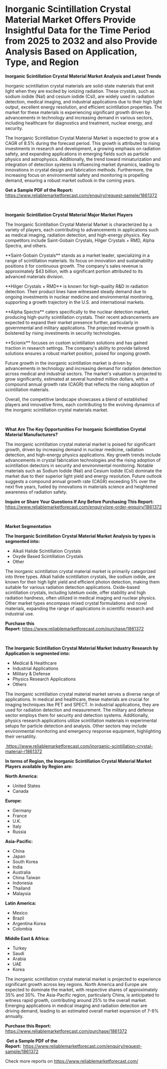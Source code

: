 <p><h1>Inorganic Scintillation Crystal Material Market Offers Provide Insightful Data for the Time Period from 2025 to 2032 and also Provide Analysis Based on Application, Type, and Region</h1></p><p><strong>Inorganic Scintillation Crystal Material Market Analysis and Latest Trends</strong></p>
<p><p>Inorganic scintillation crystal materials are solid-state materials that emit light when they are excited by ionizing radiation. These crystals, such as sodium iodide (NaI) and cesium iodide (CsI), are widely used in radiation detection, medical imaging, and industrial applications due to their high light output, excellent energy resolution, and efficient scintillation properties. The market for these materials is experiencing significant growth driven by advancements in technology and increasing demand in various sectors, including healthcare for diagnostics and treatment, nuclear energy, and security.</p><p>The Inorganic Scintillation Crystal Material Market is expected to grow at a CAGR of 8.5% during the forecast period. This growth is attributed to rising investments in research and development, a growing emphasis on radiation safety, and expanding applications in emerging fields such as particle physics and astrophysics. Additionally, the trend toward miniaturization and integration of detection systems is influencing market dynamics, leading to innovations in crystal design and fabrication methods. Furthermore, the increasing focus on environmental safety and monitoring is propelling demand, ensuring a robust market outlook in the coming years.</p></p>
<p><strong>Get a Sample PDF of the Report:&nbsp;</strong> <a href="https://www.reliablemarketforecast.com/enquiry/request-sample/1861372?utm_campaign=3574&utm_medium=2&utm_source=Github&utm_content=ia&utm_term=03042025&utm_id=inorganic-scintillation-crystal-material">https://www.reliablemarketforecast.com/enquiry/request-sample/1861372</a></p>
<p>&nbsp;</p>
<p><strong>Inorganic Scintillation Crystal Material Major Market Players</strong></p>
<p><p>The Inorganic Scintillation Crystal Material Market is characterized by a variety of players, each contributing to advancements in applications such as medical imaging, radiation detection, and high-energy physics. Key competitors include Saint-Gobain Crystals, Hilger Crystals + RMD, Alpha Spectra, and others.</p><p>**Saint-Gobain Crystals** stands as a market leader, specializing in a range of scintillation materials. Its focus on innovation and sustainability positions it for continuous growth. The company's sales revenue is approximately $43 billion, with a significant portion attributed to its advanced materials division.</p><p>**Hilger Crystals + RMD** is known for high-quality R&D in radiation detection. Their product lines have witnessed steady demand due to ongoing investments in nuclear medicine and environmental monitoring, supporting a growth trajectory in the U.S. and international markets.</p><p>**Alpha Spectra** caters specifically to the nuclear detection market, producing high-purity scintillation crystals. Their recent advancements are expected to expand their market presence further, particularly in governmental and military applications. The projected revenue growth is bolstered by rising investments in security technologies.</p><p>**Scionix** focuses on custom scintillation solutions and has gained traction in research settings. The company's ability to provide tailored solutions ensures a robust market position, poised for ongoing growth.</p><p>Future growth in the inorganic scintillation market is driven by advancements in technology and increasing demand for radiation detection across medical and industrial sectors. The market's valuation is projected to grow significantly, estimated at several hundred million dollars, with a compound annual growth rate (CAGR) that reflects the rising adoption of scintillation materials.</p><p>Overall, the competitive landscape showcases a blend of established players and innovative firms, each contributing to the evolving dynamics of the inorganic scintillation crystal materials market.</p></p>
<p>&nbsp;</p>
<p><strong>What Are The Key Opportunities For Inorganic Scintillation Crystal Material Manufacturers?</strong></p>
<p><p>The inorganic scintillation crystal material market is poised for significant growth, driven by increasing demand in nuclear medicine, radiation detection, and high-energy physics applications. Key growth trends include advancements in crystal fabrication technologies and the rising adoption of scintillation detectors in security and environmental monitoring. Notable materials such as Sodium Iodide (NaI) and Cesium Iodide (CsI) dominate the market due to their superior light yield and energy resolution. Future outlook suggests a compound annual growth rate (CAGR) exceeding 5% over the next five years, fueled by innovations in materials science and heightened awareness of radiation safety.</p></p>
<p><strong>Inquire or Share Your Questions If Any Before Purchasing This Report:</strong> <a href="https://www.reliablemarketforecast.com/enquiry/pre-order-enquiry/1861372?utm_campaign=3574&utm_medium=2&utm_source=Github&utm_content=ia&utm_term=03042025&utm_id=inorganic-scintillation-crystal-material">https://www.reliablemarketforecast.com/enquiry/pre-order-enquiry/1861372</a></p>
<p>&nbsp;</p>
<p><strong>Market Segmentation</strong></p>
<p><strong>The Inorganic Scintillation Crystal Material Market Analysis by types is segmented into:</strong></p>
<p><ul><li>Alkali Halide Scintillation Crystals</li><li>Oxyde Based Scintillation Crystals</li><li>Other</li></ul></p>
<p><p>The inorganic scintillation crystal material market is primarily categorized into three types. Alkali halide scintillation crystals, like sodium iodide, are known for their high light yield and efficient photon detection, making them suitable for various radiation detection applications. Oxide-based scintillation crystals, including lutetium oxide, offer stability and high radiation hardness, often utilized in medical imaging and nuclear physics. Other market types encompass mixed crystal formulations and novel materials, expanding the range of applications in scientific research and industrial use.</p></p>
<p><strong>Purchase this Report:&nbsp;</strong><a href="https://www.reliablemarketforecast.com/purchase/1861372?utm_campaign=3574&utm_medium=2&utm_source=Github&utm_content=ia&utm_term=03042025&utm_id=inorganic-scintillation-crystal-material">https://www.reliablemarketforecast.com/purchase/1861372</a></p>
<p>&nbsp;</p>
<p><strong>The Inorganic Scintillation Crystal Material Market Industry Research by Application is segmented into:</strong></p>
<p><ul><li>Medical & Healthcare</li><li>Industrial Applications</li><li>Military & Defense</li><li>Physics Research Applications</li><li>Others</li></ul></p>
<p><p>The inorganic scintillation crystal material market serves a diverse range of applications. In medical and healthcare, these materials are crucial for imaging techniques like PET and SPECT. In industrial applications, they are used for radiation detection and measurement. The military and defense sector employs them for security and detection systems. Additionally, physics research applications utilize scintillation materials in experimental setups for particle detection and analysis. Other sectors may include environmental monitoring and emergency response equipment, highlighting their versatility.</p></p>
<p><a href="https://www.reliablemarketforecast.com/inorganic-scintillation-crystal-material-r1861372?utm_campaign=3574&utm_medium=2&utm_source=Github&utm_content=ia&utm_term=03042025&utm_id=inorganic-scintillation-crystal-material">&nbsp;https://www.reliablemarketforecast.com/inorganic-scintillation-crystal-material-r1861372</a></p>
<p><strong>In terms of Region, the Inorganic Scintillation Crystal Material Market Players available by Region are:</strong></p>
<p>
    <p> <strong> North America: </strong>
        <ul>
            <li>United States</li>
            <li>Canada</li>
        </ul>
        </p> 
    <p> <strong> Europe: </strong>
        <ul>
            <li>Germany</li>
            <li>France</li>
            <li>U.K.</li>
            <li>Italy</li>
            <li>Russia</li>
        </ul>
        </p> 
    <p> <strong> Asia-Pacific: </strong>
        <ul>
            <li>China</li>
            <li>Japan</li>
            <li>South Korea</li>
            <li>India</li>
            <li>Australia</li>
            <li>China Taiwan</li>
            <li>Indonesia</li>
            <li>Thailand</li>
            <li>Malaysia</li>
        </ul>
        </p> 
    <p> <strong> Latin America: </strong>
        <ul>
            <li>Mexico</li>
            <li>Brazil</li>
            <li>Argentina Korea</li>
            <li>Colombia</li>
        </ul>
        </p> 
    <p> <strong> Middle East & Africa: </strong>
        <ul>
            <li>Turkey</li>
            <li>Saudi</li>
            <li>Arabia</li>
            <li>UAE</li>
            <li>Korea</li>
        </ul>
    </p>
    </p>
<p><p>The inorganic scintillation crystal material market is projected to experience significant growth across key regions. North America and Europe are expected to dominate the market, with respective shares of approximately 35% and 30%. The Asia-Pacific region, particularly China, is anticipated to witness rapid growth, contributing around 25% to the overall market. Emerging applications in medical imaging and radiation detection are driving demand, leading to an estimated overall market expansion of 7-8% annually.</p></p>
<p><strong>Purchase this Report: </strong><a href="https://www.reliablemarketforecast.com/purchase/1861372?utm_campaign=3574&utm_medium=2&utm_source=Github&utm_content=ia&utm_term=03042025&utm_id=inorganic-scintillation-crystal-material">https://www.reliablemarketforecast.com/purchase/1861372</a></p>
<p>&nbsp;<strong>Get a Sample PDF of the Report:&nbsp;&nbsp;</strong><a href="https://www.reliablemarketforecast.com/enquiry/request-sample/1861372?utm_campaign=3574&utm_medium=2&utm_source=Github&utm_content=ia&utm_term=03042025&utm_id=inorganic-scintillation-crystal-material">https://www.reliablemarketforecast.com/enquiry/request-sample/1861372</a></p>
<p><strong></strong></p>
<p>Check more reports on <a href="https://www.reliablemarketforecast.com/?utm_campaign=3574&utm_medium=2&utm_source=Github&utm_content=ia&utm_term=03042025&utm_id=inorganic-scintillation-crystal-material">https://www.reliablemarketforecast.com/</a></p>